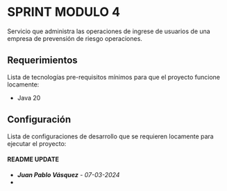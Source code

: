 # SPRINT MODULO 4 

Servicio que administra las operaciones de ingrese de usuarios de una empresa de prevensión de riesgo operaciones.

## Requerimientos

Lista de tecnologías pre-requisitos mínimos para que el proyecto funcione locamente:
- Java 20

## Configuración

Lista de configuraciones de desarrollo que se requieren locamente para ejecutar el proyecto:


#### README UPDATE
* ***Juan Pablo Vásquez*** - *07-03-2024*
*


